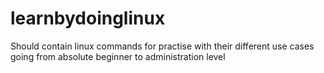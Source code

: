 # learnbydoinglinux
Should contain linux commands for practise with their different use cases going from absolute beginner to administration level
